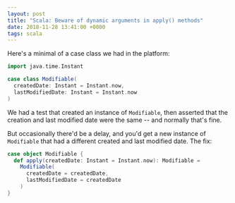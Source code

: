 ```yaml
---
layout: post
title: "Scala: Beware of dynamic arguments in apply() methods"
date: 2018-11-28 13:41:00 +0000
tags: scala
---
```


Here's a minimal of a case class we had in the platform:

```scala
import java.time.Instant

case class Modifiable(
  createdDate: Instant = Instant.now,
  lastModifiedDate: Instant = Instant.now
)
```

We had a test that created an instance of `Modifiable`, then asserted that the creation
and last modified date were the same -- and normally that's fine.

But occasionally there'd be a delay, and you'd get a new instance of `Modifiable` that had a different created and last modified date.
The fix:

```scala
case object Modifiable {
  def apply(createdDate: Instant = Instant.now): Modifiable =
    Modifiable(
      createdDate = createdDate,
      lastModifiedDate = createdDate
    )
}
```
